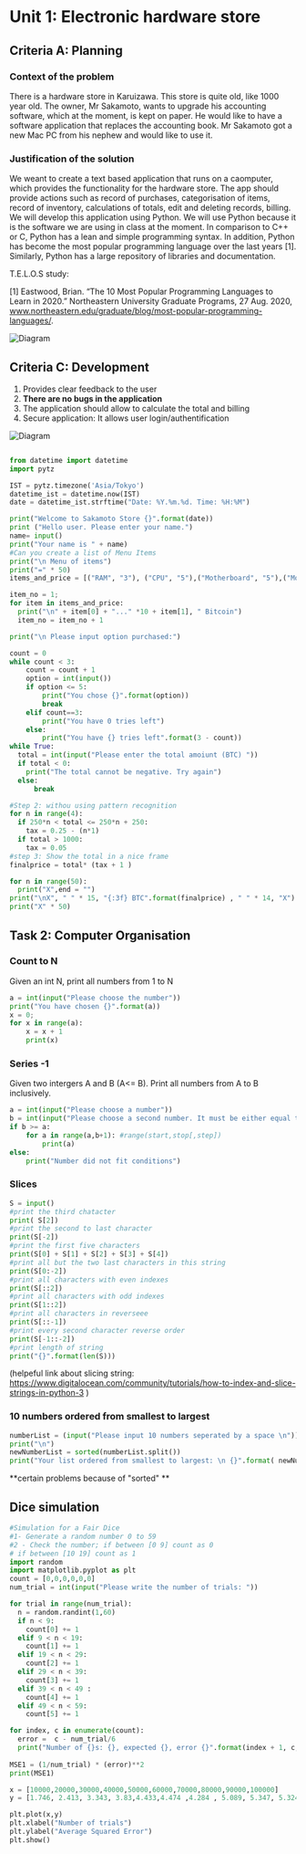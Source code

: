 # Unit 1: Electronic hardware store 

## Criteria A: Planning 

### Context of the problem 
There is a hardware store in Karuizawa. This store is quite old, like 1000 year old. The owner, Mr Sakamoto, wants to upgrade his accounting software, which at the moment, is kept on paper. He would like to have a software application that replaces the accounting book. Mr Sakamoto got a new Mac PC from his nephew and would  like to use it.


### Justification of the solution 
We weant to create a text based application that runs on a caomputer, which provides the functionality for the hardware store. The app should provide actions such as record of purchases, categorisation of items, record of inventory, calculations of totals, edit and deleting records, billing. We will develop this application using Python. We will use Python because it is the software we are using in class at the moment. In comparison to C++ or C, Python has a lean and simple programming syntax. In addition, Python has become the most popular programming language over the last years [1]. Similarly, Python has a large repository of libraries and documentation. 

T.E.L.O.S study: 

[1] Eastwood, Brian. “The 10 Most Popular Programming Languages to Learn in 2020.” Northeastern University Graduate Programs, 27 Aug. 2020, www.northeastern.edu/graduate/blog/most-popular-programming-languages/. 

![Diagram](https://github.com/isabelandreatta1/Unit-1/blob/master/SakamotoDiagram.png) 

## Criteria C: Development 
1. Provides clear feedback to the user 
1. **There are no bugs in the application** 
1. The application should allow to calculate the total and billing 
1. Secure application: It allows user login/authentification 

![Diagram](https://github.com/isabelandreatta1/Unit-1/blob/master/Flow%20Diagram.png)

```.py 

from datetime import datetime
import pytz 

IST = pytz.timezone('Asia/Tokyo')
datetime_ist = datetime.now(IST)
date = datetime_ist.strftime("Date: %Y.%m.%d. Time: %H:%M")

print("Welcome to Sakamoto Store {}".format(date))
print ("Hello user. Please enter your name.")
name= input()
print("Your name is " + name)
#Can you create a list of Menu Items 
print("\n Menu of items") 
print("=" * 50)
items_and_price = [("RAM", "3"), ("CPU", "5"),("Motherboard", "5"),("Motherboard","5"),("GPU", "8")]

item_no = 1;  
for item in items_and_price: 
  print("\n" + item[0] + "..." *10 + item[1], " Bitcoin")
  item_no = item_no + 1

print("\n Please input option purchased:")

count = 0 
while count < 3:
    count = count + 1
    option = int(input())
    if option <= 5:
        print("You chose {}".format(option))
        break
    elif count==3:
        print("You have 0 tries left")
    else:
        print("You have {} tries left".format(3 - count))
while True: 
  total = int(input("Please enter the total amoiunt (BTC) "))
  if total < 0: 
    print("The total cannot be negative. Try again")
  else: 
      break

#Step 2: withou using pattern recognition 
for n in range(4): 
  if 250*n < total <= 250*n + 250: 
    tax = 0.25 - (n*1)
  if total > 1000: 
    tax = 0.05 
#step 3: Show the total in a nice frame 
finalprice = total* (tax + 1 )  

for n in range(50):
  print("X",end = "")
print("\nX", " " * 15, "{:3f} BTC".format(finalprice) , " " * 14, "X")
print("X" * 50)


```

## Task 2: Computer Organisation 

### Count to N 
Given an int N, print all numbers from 1 to N 

```.py 
a = int(input("Please choose the number"))
print("You have chosen {}".format(a))
x = 0;
for x in range(a):
    x = x + 1 
    print(x)
```
### Series -1 
Given two intergers A and B (A<= B). Print all numbers from A to B inclusively. 
```.py
a = int(input("Please choose a number"))
b = int(input("Please choose a second number. It must be either equal to or larger than the previous one"))
if b >= a:
    for a in range(a,b+1): #range(start,stop[,step]) 
        print(a)
else:
    print("Number did not fit conditions")
``` 
### Slices 
```.py
S = input()
#print the third chatacter 
print( S[2])
#print the second to last character 
print(S[-2])
#print the first five characters 
print(S[0] + S[1] + S[2] + S[3] + S[4]) 
#print all but the two last characters in this string 
print(S[0:-2]) 
#print all characters with even indexes
print(S[::2]) 
#print all characters with odd indexes 
print(S[1::2]) 
#print all characters in reverseee 
print(S[::-1]) 
#print every second character reverse order 
print(S[-1::-2]) 
#print length of string 
print("{}".format(len(S)))
```
(helpeful link about slicing string: https://www.digitalocean.com/community/tutorials/how-to-index-and-slice-strings-in-python-3 ) 

###  10 numbers ordered from smallest to largest 

```.py
numberList = (input("Please input 10 numbers seperated by a space \n"))
print("\n")
newNumberList = sorted(numberList.split()) 
print("Your list ordered from smallest to largest: \n {}".format( newNumberList)) 
```
**certain problems because of "sorted" ** 
## Dice simulation 
```.py
#Simulation for a Fair Dice
#1- Generate a random number 0 to 59
#2 - Check the number; if between [0 9] count as 0
# if between [10 19] count as 1
import random 
import matplotlib.pyplot as plt
count = [0,0,0,0,0,0]
num_trial = int(input("Please write the number of trials: "))

for trial in range(num_trial): 
  n = random.randint(1,60)
  if n < 9: 
    count[0] += 1
  elif 9 < n < 19: 
    count[1] += 1
  elif 19 < n < 29: 
    count[2] += 1
  elif 29 < n < 39: 
    count[3] += 1
  elif 39 < n < 49 :
    count[4] += 1 
  elif 49 < n < 59: 
    count[5] += 1

for index, c in enumerate(count): 
  error =  c - num_trial/6
  print("Number of {}s: {}, expected {}, error {}".format(index + 1, c, num_trial/6, error))
  
MSE1 = (1/num_trial) * (error)**2
print(MSE1)

x = [10000,20000,30000,40000,50000,60000,70000,80000,90000,100000]
y = [1.746, 2.413, 3.343, 3.83,4.433,4.474 ,4.284 , 5.089, 5.347, 5.324]

plt.plot(x,y) 
plt.xlabel("Number of trials")
plt.ylabel("Average Squared Error")
plt.show()

```

